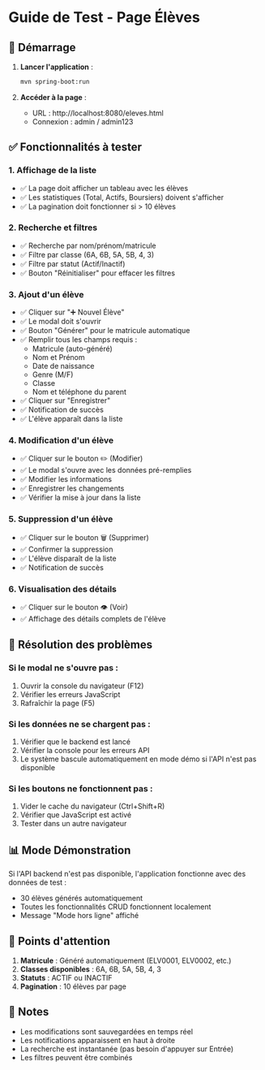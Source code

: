 # Guide de Test - Page Élèves

## 🚀 Démarrage

1. **Lancer l'application** :
   ```bash
   mvn spring-boot:run
   ```

2. **Accéder à la page** :
   - URL : http://localhost:8080/eleves.html
   - Connexion : admin / admin123

## ✅ Fonctionnalités à tester

### 1. **Affichage de la liste**
- ✅ La page doit afficher un tableau avec les élèves
- ✅ Les statistiques (Total, Actifs, Boursiers) doivent s'afficher
- ✅ La pagination doit fonctionner si > 10 élèves

### 2. **Recherche et filtres**
- ✅ Recherche par nom/prénom/matricule
- ✅ Filtre par classe (6A, 6B, 5A, 5B, 4, 3)
- ✅ Filtre par statut (Actif/Inactif)
- ✅ Bouton "Réinitialiser" pour effacer les filtres

### 3. **Ajout d'un élève**
- ✅ Cliquer sur "➕ Nouvel Élève"
- ✅ Le modal doit s'ouvrir
- ✅ Bouton "Générer" pour le matricule automatique
- ✅ Remplir tous les champs requis :
  - Matricule (auto-généré)
  - Nom et Prénom
  - Date de naissance
  - Genre (M/F)
  - Classe
  - Nom et téléphone du parent
- ✅ Cliquer sur "Enregistrer"
- ✅ Notification de succès
- ✅ L'élève apparaît dans la liste

### 4. **Modification d'un élève**
- ✅ Cliquer sur le bouton ✏️ (Modifier)
- ✅ Le modal s'ouvre avec les données pré-remplies
- ✅ Modifier les informations
- ✅ Enregistrer les changements
- ✅ Vérifier la mise à jour dans la liste

### 5. **Suppression d'un élève**
- ✅ Cliquer sur le bouton 🗑️ (Supprimer)
- ✅ Confirmer la suppression
- ✅ L'élève disparaît de la liste
- ✅ Notification de succès

### 6. **Visualisation des détails**
- ✅ Cliquer sur le bouton 👁️ (Voir)
- ✅ Affichage des détails complets de l'élève

## 🔧 Résolution des problèmes

### Si le modal ne s'ouvre pas :
1. Ouvrir la console du navigateur (F12)
2. Vérifier les erreurs JavaScript
3. Rafraîchir la page (F5)

### Si les données ne se chargent pas :
1. Vérifier que le backend est lancé
2. Vérifier la console pour les erreurs API
3. Le système bascule automatiquement en mode démo si l'API n'est pas disponible

### Si les boutons ne fonctionnent pas :
1. Vider le cache du navigateur (Ctrl+Shift+R)
2. Vérifier que JavaScript est activé
3. Tester dans un autre navigateur

## 📊 Mode Démonstration

Si l'API backend n'est pas disponible, l'application fonctionne avec des données de test :
- 30 élèves générés automatiquement
- Toutes les fonctionnalités CRUD fonctionnent localement
- Message "Mode hors ligne" affiché

## 🎯 Points d'attention

1. **Matricule** : Généré automatiquement (ELV0001, ELV0002, etc.)
2. **Classes disponibles** : 6A, 6B, 5A, 5B, 4, 3
3. **Statuts** : ACTIF ou INACTIF
4. **Pagination** : 10 élèves par page

## 📝 Notes

- Les modifications sont sauvegardées en temps réel
- Les notifications apparaissent en haut à droite
- La recherche est instantanée (pas besoin d'appuyer sur Entrée)
- Les filtres peuvent être combinés
